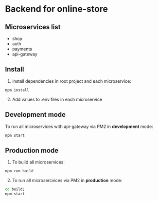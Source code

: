 # Backend for online-store

## Microservices list

- shop
- auth
- payments
- api-gateway

## Install

1. Install dependencies in root project and each microservice:

```bash
npm install
```

2. Add values to .env files in each microservice

## Development mode

To run all microservices with api-gateway via PM2 in **development** mode:

```bash
npm start
```

## Production mode

1. To build all microservices:

```bash
npm run build
```

2. To run all microsercvices via PM2 in **production** mode:

```bash
cd build;
npm start
```
